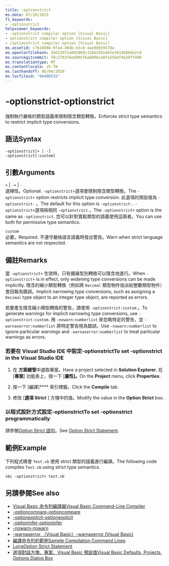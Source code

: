 ```yaml
---
title: -optionstrict
ms.date: 07/20/2015
f1_keywords:
- -optionstrict
helpviewer_keywords:
- -optionstrict compiler option [Visual Basic]
- optionstrict compiler option [Visual Basic]
- /optionstrict compiler option [Visual Basic]
ms.assetid: c7b10086-0fa4-49db-b3c8-4ae0db5957da
ms.openlocfilehash: 3dd12971a082869c32b6292ed45e2014b8b0e2c0
ms.sourcegitcommit: f8c270376ed905f6a8896ce0fe25b4f4b38ff498
ms.translationtype: MT
ms.contentlocale: zh-TW
ms.lasthandoff: 06/04/2020
ms.locfileid: "84400535"
---
```

# <a name="-optionstrict"></a><span data-ttu-id="41621-102">-optionstrict</span><span class="sxs-lookup"><span data-stu-id="41621-102">-optionstrict</span></span>

<span data-ttu-id="41621-103">強制執行嚴格的類型語義來限制隱含類型轉換。</span><span class="sxs-lookup"><span data-stu-id="41621-103">Enforces strict type semantics to restrict implicit type conversions.</span></span>

## <a name="syntax"></a><span data-ttu-id="41621-104">語法</span><span class="sxs-lookup"><span data-stu-id="41621-104">Syntax</span></span>

```console
-optionstrict[+ | -]
-optionstrict[:custom]
```

## <a name="arguments"></a><span data-ttu-id="41621-105">引數</span><span class="sxs-lookup"><span data-stu-id="41621-105">Arguments</span></span>

<span data-ttu-id="41621-106">`+` &#124; `-`</span><span class="sxs-lookup"><span data-stu-id="41621-106">`+` &#124; `-`</span></span>  
<span data-ttu-id="41621-107">選擇性。</span><span class="sxs-lookup"><span data-stu-id="41621-107">Optional.</span></span> <span data-ttu-id="41621-108">`-optionstrict+`選項會限制隱含類型轉換。</span><span class="sxs-lookup"><span data-stu-id="41621-108">The `-optionstrict+` option restricts implicit type conversion.</span></span> <span data-ttu-id="41621-109">此選項的預設值為 `-optionstrict-` 。</span><span class="sxs-lookup"><span data-stu-id="41621-109">The default for this option is `-optionstrict-`.</span></span> <span data-ttu-id="41621-110">`-optionstrict+`選項與相同 `-optionstrict` 。</span><span class="sxs-lookup"><span data-stu-id="41621-110">The `-optionstrict+` option is the same as `-optionstrict`.</span></span> <span data-ttu-id="41621-111">您可以針對寬鬆類型的語義使用這兩者。</span><span class="sxs-lookup"><span data-stu-id="41621-111">You can use both for permissive type semantics.</span></span>

`custom`  
<span data-ttu-id="41621-112">必要。</span><span class="sxs-lookup"><span data-stu-id="41621-112">Required.</span></span> <span data-ttu-id="41621-113">不遵守嚴格語言語義時發出警告。</span><span class="sxs-lookup"><span data-stu-id="41621-113">Warn when strict language semantics are not respected.</span></span>

## <a name="remarks"></a><span data-ttu-id="41621-114">備註</span><span class="sxs-lookup"><span data-stu-id="41621-114">Remarks</span></span>

<span data-ttu-id="41621-115">當 `-optionstrict+` 生效時，只有擴展型別轉換可以隱含地進行。</span><span class="sxs-lookup"><span data-stu-id="41621-115">When `-optionstrict+` is in effect, only widening type conversions can be made implicitly.</span></span> <span data-ttu-id="41621-116">隱含的縮小類型轉換（例如將 `Decimal` 類型物件指派給整數類型物件）會回報為錯誤。</span><span class="sxs-lookup"><span data-stu-id="41621-116">Implicit narrowing type conversions, such as assigning a `Decimal` type object to an integer type object, are reported as errors.</span></span>

<span data-ttu-id="41621-117">若要產生隱含縮小類型轉換的警告，請使用 `-optionstrict:custom` 。</span><span class="sxs-lookup"><span data-stu-id="41621-117">To generate warnings for implicit narrowing type conversions, use `-optionstrict:custom`.</span></span> <span data-ttu-id="41621-118">用 `-nowarn:numberlist` 來忽略特定的警告，並 `-warnaserror:numberlist` 將特定警告視為錯誤。</span><span class="sxs-lookup"><span data-stu-id="41621-118">Use `-nowarn:numberlist` to ignore particular warnings and `-warnaserror:numberlist` to treat particular warnings as errors.</span></span>

### <a name="to-set--optionstrict-in-the-visual-studio-ide"></a><span data-ttu-id="41621-119">若要在 Visual Studio IDE 中設定-optionstrict</span><span class="sxs-lookup"><span data-stu-id="41621-119">To set -optionstrict in the Visual Studio IDE</span></span>

1. <span data-ttu-id="41621-120">在 **方案總管**中選取專案。</span><span class="sxs-lookup"><span data-stu-id="41621-120">Have a project selected in **Solution Explorer**.</span></span> <span data-ttu-id="41621-121">在 [**專案**] 功能表上，按一下 [**屬性]。**</span><span class="sxs-lookup"><span data-stu-id="41621-121">On the **Project** menu, click **Properties.**</span></span>

2. <span data-ttu-id="41621-122">按一下 [編譯]\*\*\*\* 索引標籤。</span><span class="sxs-lookup"><span data-stu-id="41621-122">Click the **Compile** tab.</span></span>

3. <span data-ttu-id="41621-123">修改 [**選項 Strict** ] 方塊中的值。</span><span class="sxs-lookup"><span data-stu-id="41621-123">Modify the value in the **Option Strict** box.</span></span>

### <a name="to-set--optionstrict-programmatically"></a><span data-ttu-id="41621-124">以程式設計方式設定-optionstrict</span><span class="sxs-lookup"><span data-stu-id="41621-124">To set -optionstrict programmatically</span></span>

<span data-ttu-id="41621-125">請參閱[Option Strict 語句](../../language-reference/statements/option-strict-statement.md)。</span><span class="sxs-lookup"><span data-stu-id="41621-125">See [Option Strict Statement](../../language-reference/statements/option-strict-statement.md).</span></span>

## <a name="example"></a><span data-ttu-id="41621-126">範例</span><span class="sxs-lookup"><span data-stu-id="41621-126">Example</span></span>

<span data-ttu-id="41621-127">下列程式碼會 `Test.vb` 使用 strict 類型的語義進行編譯。</span><span class="sxs-lookup"><span data-stu-id="41621-127">The following code compiles `Test.vb` using strict type semantics.</span></span>

```console
vbc -optionstrict+ test.vb
```

## <a name="see-also"></a><span data-ttu-id="41621-128">另請參閱</span><span class="sxs-lookup"><span data-stu-id="41621-128">See also</span></span>

- [<span data-ttu-id="41621-129">Visual Basic 命令列編譯器</span><span class="sxs-lookup"><span data-stu-id="41621-129">Visual Basic Command-Line Compiler</span></span>](index.md)
- [<span data-ttu-id="41621-130">-optioncompare</span><span class="sxs-lookup"><span data-stu-id="41621-130">-optioncompare</span></span>](optioncompare.md)
- [<span data-ttu-id="41621-131">-optionexplicit</span><span class="sxs-lookup"><span data-stu-id="41621-131">-optionexplicit</span></span>](optionexplicit.md)
- [<span data-ttu-id="41621-132">-optioninfer</span><span class="sxs-lookup"><span data-stu-id="41621-132">-optioninfer</span></span>](optioninfer.md)
- [<span data-ttu-id="41621-133">-nowarn</span><span class="sxs-lookup"><span data-stu-id="41621-133">-nowarn</span></span>](nowarn.md)
- [<span data-ttu-id="41621-134">-warnaserror （Visual Basic）</span><span class="sxs-lookup"><span data-stu-id="41621-134">-warnaserror (Visual Basic)</span></span>](warnaserror.md)
- [<span data-ttu-id="41621-135">編譯命令列的範例</span><span class="sxs-lookup"><span data-stu-id="41621-135">Sample Compilation Command Lines</span></span>](sample-compilation-command-lines.md)
- [<span data-ttu-id="41621-136">Long</span><span class="sxs-lookup"><span data-stu-id="41621-136">Option Strict Statement</span></span>](../../language-reference/statements/option-strict-statement.md)
- [<span data-ttu-id="41621-137">選項對話方塊、專案、Visual Basic 預設值</span><span class="sxs-lookup"><span data-stu-id="41621-137">Visual Basic Defaults, Projects, Options Dialog Box</span></span>](/visualstudio/ide/reference/visual-basic-defaults-projects-options-dialog-box)

